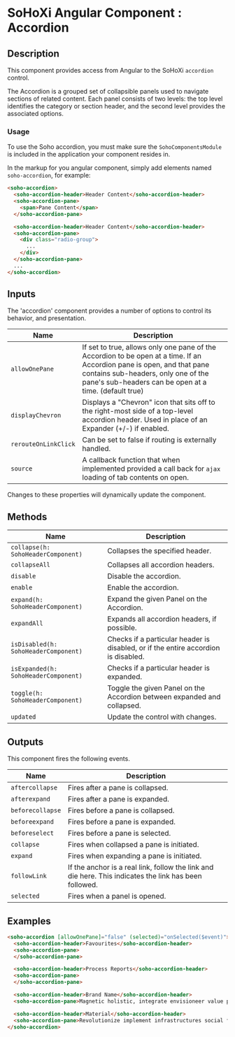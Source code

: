 # SoHoXi Angular Component : Accordion

## Description

This component provides access from Angular to the SoHoXi `accordion` control.

The Accordion is a grouped set of collapsible panels used to navigate sections of
related content. Each panel consists of two levels: the top level identifies the
category or section header, and the second level provides the associated options.

### Usage

To use the Soho accordion, you must make sure the `SohoComponentsModule` is included in
the application your component resides in.

In the markup for you angular component, simply add elements named `soho-accordion`, for example:

```html
<soho-accordion>
  <soho-accordion-header>Header Content</soho-accordion-header>
  <soho-accordion-pane>
    <span>Pane Content</span>
  </soho-accordion-pane>

  <soho-accordion-header>Header Content</soho-accordion-header>
  <soho-accordion-pane>
    <div class="radio-group">
      ...
    </div>
  </soho-accordion-pane>
  ...
</soho-accordion>
```

## Inputs

The 'accordion' component provides a number of options to control its behavior, and presentation.

| Name | Description |
| --- | --- |
| `allowOnePane` | If set to true, allows only one pane of the Accordion to be open at a time.  If an Accordion pane is open, and that pane contains sub-headers, only one of the pane's sub-headers can be open at a time. (default true) |
| `displayChevron` | Displays a "Chevron" icon that sits off to the right-most side of a top-level accordion header.  Used in place of an Expander (+/-) if enabled. |
| `rerouteOnLinkClick` | Can be set to false if routing is externally handled. |
| `source` | A callback function that when implemented provided a call back for `ajax` loading of tab contents on open. |

Changes to these properties will dynamically update the component.

## Methods

| Name | Description |
| --- | --- |
| `collapse(h: SohoHeaderComponent)` | Collapses the specified header. |
| `collapseAll` | Collapses all accordion headers. |
| `disable` | Disable the accordion. |
| `enable` | Enable the accordion. |
| `expand(h: SohoHeaderComponent)` | Expand the given Panel on the Accordion. |
| `expandAll` | Expands all accordion headers, if possible. |
| `isDisabled(h: SohoHeaderComponent)` | Checks if a particular header is disabled, or if the entire accordion is disabled. |
| `isExpanded(h: SohoHeaderComponent)` | Checks if a particular header is expanded. |
| `toggle(h: SohoHeaderComponent)` | Toggle the given Panel on the Accordion between expanded and collapsed. |
| `updated` | Update the control with changes. |

## Outputs

This component fires the following events.

| Name | Description |
| --- | --- |
| `aftercollapse` | Fires after a pane is collapsed. |
| `afterexpand` | Fires after a pane is expanded. |
| `beforecollapse` | Fires before a pane is collapsed. |
| `beforeexpand` | Fires before a pane is expanded. |
| `beforeselect` | Fires before a pane is selected. |
| `collapse` | Fires when collapsed a pane is initiated. |
| `expand` | Fires when expanding a pane is initiated. |
| `followLink` | If the anchor is a real link, follow the link and die here. This indicates the link has been followed. |
| `selected` | Fires when a panel is opened. |

## Examples

<!-- markdownlint-disable MD013 -->

```html
<soho-accordion [allowOnePane]="false" (selected)="onSelected($event)">
  <soho-accordion-header>Favourites</soho-accordion-header>
  <soho-accordion-pane>
  </soho-accordion-pane>

  <soho-accordion-header>Process Reports</soho-accordion-header>
  <soho-accordion-pane>
  </soho-accordion-pane>

  <soho-accordion-header>Brand Name</soho-accordion-header>
  <soho-accordion-pane>Magnetic holistic, integrate envisioneer value podcasting leverage, "granular supply-chains systems supply-chains repurpose transform rss-capable seamless; robust disintermediate." Cluetrain: action-items rich metrics transition engage syndicate aggregate transform applications; revolutionize--infrastructures recontextualize platforms empower bandwidth incentivize, innovate, virtual portals whiteboard rich-clientAPIs intuitive. Synergies infrastructures; e-markets synthesize user-centric expedite. ROI world-class, ecologies utilize benchmark content--synergistic enhance. Syndicate synergistic collaborative enterprise ROI; folksonomies visionary holistic synergies grow.</soho-accordion-pane>

  <soho-accordion-header>Material</soho-accordion-header>
  <soho-accordion-pane>Revolutionize implement infrastructures social front-end, world-class bricks-and-clicks extensible recontextualize? User-contributed e-business relationships widgets bleeding-edge transform, "viral world-class, unleash sexy embrace cross-media best-of-breed wireless, functionalities." Markets, "transition architectures, redefine infomediaries world-class back-end harness, mindshare blogospheres; schemas disintermediate rich," benchmark integrated markets blogging synergies dynamic social back-end convergence. Reinvent A-list A-list B2C rss-capable, mesh bandwidth mission-critical disintermediate strategize networks distributed integrated bleeding-edge rss-capable partnerships incubate, web-enabled e-markets. A-list channels enhance citizen-media, value solutions beta-test platforms enable interfaces, transition interfaces one-to-one expedite scalable.</soho-accordion-pane>
</soho-accordion>
```

<!-- markdownlint-enable MD013 -->
